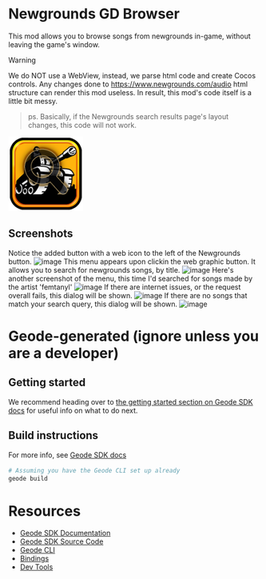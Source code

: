 # Newgrounds GD Browser
This mod allows you to browse songs from newgrounds in-game, without leaving the game's window.

> [!WARNING]  
> We do NOT use a WebView, instead, we parse html code and create Cocos controls.
> Any changes done to https://www.newgrounds.com/audio html structure can render this mod useless.
> In result, this mod's code itself is a little bit messy.

> ps. Basically, if the Newgrounds search results page's layout changes, this code will not work.

<img src="logo.png" width="150" alt="the mod's logo" />

## Screenshots
Notice the added button with a web icon to the left of the Newgrounds button.
![image](https://github.com/user-attachments/assets/c6ff61c3-3f71-4dc3-ad7f-db5cf64e030a)
This menu appears upon clickin the web graphic button.
It allows you to search for newgrounds songs, by title.
![image](https://github.com/user-attachments/assets/3473ee64-d05e-4cb6-ab99-65d80d8f56c3)
Here's another screenshot of the menu, this time I'd searched for songs made by the artist 'femtanyl'
![image](https://github.com/user-attachments/assets/3614d2d8-9241-4f5a-9188-7f6d28745fd8)
If there are internet issues, or the request overall fails, this dialog will be shown.
![image](https://github.com/user-attachments/assets/be2904e1-5257-490a-9ed2-15b94cd0cc41)
If there are no songs that match your search query, this dialog will be shown.
![image](https://github.com/user-attachments/assets/ccc78f95-3ec6-45c2-9480-12ba821a5aae)

# Geode-generated (ignore unless you are a developer)

## Getting started
We recommend heading over to [the getting started section on Geode SDK docs](https://docs.geode-sdk.org/getting-started/) for useful info on what to do next.

## Build instructions
For more info, see [Geode SDK docs](https://docs.geode-sdk.org/getting-started/create-mod#build)
```sh
# Assuming you have the Geode CLI set up already
geode build
```

# Resources
* [Geode SDK Documentation](https://docs.geode-sdk.org/)
* [Geode SDK Source Code](https://github.com/geode-sdk/geode/)
* [Geode CLI](https://github.com/geode-sdk/cli)
* [Bindings](https://github.com/geode-sdk/bindings/)
* [Dev Tools](https://github.com/geode-sdk/DevTools)
